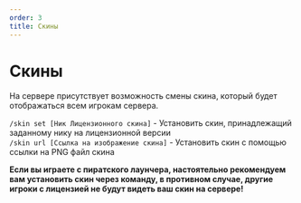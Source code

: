 ```yaml
---
order: 3
title: Скины
---
```


# Скины
На сервере присутствует возможность смены скина, который будет отображаться всем игрокам сервера.

`/skin set [Ник Лицензионного скина]`  - Установить скин, принадлежащий заданному нику на лицензионной версии
<br>`/skin url [Ссылка на изображение скина]` - Установить скин с помощью ссылки на PNG файл скина

**Если вы играете с пиратского лаунчера, настоятельно рекомендуем вам установить скин через команду, в противном случае, другие игроки с лицензией не будут видеть ваш скин на сервере!**